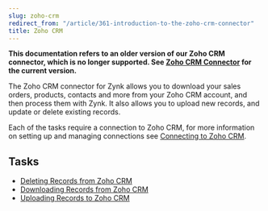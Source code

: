 ```yaml
---
slug: zoho-crm
redirect_from: "/article/361-introduction-to-the-zoho-crm-connector"
title: Zoho CRM
---
```

**This documentation refers to an older version of our Zoho CRM connector, which is no longer supported. See [Zoho CRM Connector](zoho-crm-v2) for the current version.**

The Zoho CRM connector for Zynk allows you to download your sales orders, products, contacts and more from your Zoho CRM account, and then process them with Zynk. It also allows you to upload new records, and update or delete existing records.

Each of the tasks require a connection to Zoho CRM, for more  information on setting up and managing connections see [Connecting to Zoho CRM](connecting-to-zoho-crm).

## Tasks

 * [Deleting Records from Zoho CRM](deleting-records-from-zoho-crm)
 * [Downloading Records from Zoho CRM](downloading-records-from-zoho-crm)
 * [Uploading Records to Zoho CRM](uploading-records-to-zoho-crm)